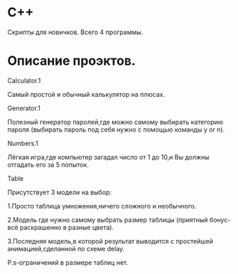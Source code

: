 # C++
Скрипты для новичков.
Всего 4 программы.

# Описание проэктов.

Calculator.1

Самый простой и обычный калькулятор на плюсах.

Generator.1

Полезный генератор паролей,где можно самому выбирать категорию пароля
(выбирать пароль под себя нужно с помощью команды y or n).

Numbers.1

Лёгкая игра,где компьютер загадал число от 1 до 10,и Вы должны отгадать его за 5 попыток. 

Table

Присутствует 3 модели на выбор:

1.Просто таблица умножения,ничего сложного и необычного.

2.Модель где нужно самому выбрать размер таблицы (приятный бонус-всё раскрашенно в разные цвета).

3.Последняя модель,в которой результат выводится с простейшей анимацией,сделанной по схеме delay.

P.s-ограничений в размере таблиц нет.


